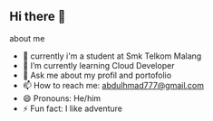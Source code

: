 ## Hi there 👋

about me 

- 🔭 currently i'm a student at Smk Telkom Malang
- 🌱 I’m currently learning Cloud Developer 
- 💬 Ask me about my profil and portofolio
- 📫 How to reach me: abdulhmad777@gmail.com
- 😄 Pronouns: He/him
- ⚡ Fun fact: I like adventure 
